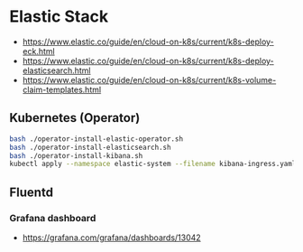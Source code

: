 # Elastic Stack

- https://www.elastic.co/guide/en/cloud-on-k8s/current/k8s-deploy-eck.html
- https://www.elastic.co/guide/en/cloud-on-k8s/current/k8s-deploy-elasticsearch.html
- https://www.elastic.co/guide/en/cloud-on-k8s/current/k8s-volume-claim-templates.html

## Kubernetes (Operator)

```bash
bash ./operator-install-elastic-operator.sh
bash ./operator-install-elasticsearch.sh
bash ./operator-install-kibana.sh
kubectl apply --namespace elastic-system --filename kibana-ingress.yaml
```

## Fluentd

### Grafana dashboard

- https://grafana.com/grafana/dashboards/13042

